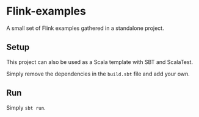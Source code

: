 # Flink-examples
A small set of Flink examples gathered in a standalone project.

## Setup
This project can also be used as a Scala template with SBT and ScalaTest.

Simply remove the dependencies in the `build.sbt` file and add your own.

## Run
Simply `sbt run`.
